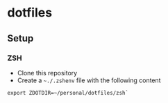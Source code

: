 # dotfiles

## Setup

### ZSH

- Clone this repository
- Create a `~./.zshenv` file with the following content

```
export ZDOTDIR=~/personal/dotfiles/zsh`
```
